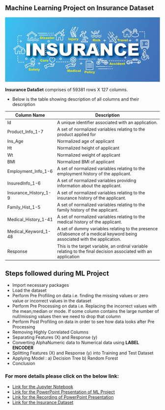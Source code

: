 ## Machine Learning Project on Insurance Dataset

![image.png](images/Insurance2.png)

__Insurance DataSet__ comprises of 59381 rows X 127 columns.
- Below is the table showing description of all columns and their description

| Column Name		   |  Description                                                       |
| -----------------    |  ------------                                                     |
|Id			           |  A unique identifier associated with an application.               |
|Product_Info_1-7	   |  A set of normalized variables relating to the product applied for |
|Ins_Age			   |  Normalized age of applicant                                       |
|Ht			           |  Normalized height of applicant                                    |
|Wt			           |  Normalized weight of applicant                                    |
|BMI			       |  Normalized BMI of applicant                                       |
|Employment_Info_1-6   |  A set of normalized variables relating to the employment history of the applicant.|
|InsuredInfo_1-6	   |  A set of normalized variables providing information about the applicant.|
|Insurance_History_1-9 |  A set of normalized variables relating to the insurance history of the applicant.|
|Family_Hist_1-5	   |  A set of normalized variables relating to the family history of the applicant.|
|Medical_History_1-41  |  A set of normalized variables relating to the medical history of the applicant.|
|Medical_Keyword_1-48  |  A set of dummy variables relating to the presence of/absence of a medical keyword being associated with the application.
|Response		       |  This is the target variable, an ordinal variable relating to the final decision associated with an application

## Steps followed during ML Project
- Import necessary packages
- Load the dataset
- Perform Pre Profiling on data i.e. finding the missing values or zero value or incorrect values in the dataset
- Perform Pre Processing on data i.e. Replacing the incorrect values with the mean,median or mode. If some column contains the large number of null/missing values then we need to drop that column
- Perform Post Profiling on data in order to see how data looks after Pre Processing
- Removing Highly Correlated Columns
- Separating Features (X) and Response (y)
- Converting AlphaNumeric data to Numerical data using __LABEL ENCODER__
- Splitting Features (X) and Response (y) into Training and Test Dataset
- Applying Model : a) Decision Tree
                   b) Random Forest
- Conclusion

### For more details please click on the below link:
- [Link for the Jupyter Notebook](./Insurance_ML_Project.ipynb)
- [Link for the PowerPoint Presentation of ML Project](./Insurance_ML_Project_PPT.pptx)
- [Link for the Recording of PowerPoint Presentation](./Insurance_ML_Project_Recording.mp4)
- [Link for the Insurance Dataset](./Insurance_DataSet.txt)


